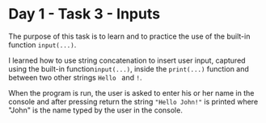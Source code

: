 # Day 1 - Task 3 - Inputs

The purpose of this task is to learn and to practice the use of the built-in function ```input(...)```.

I learned how to use string concatenation to insert user input, captured using the built-in function```input(...)```, inside the ```print(...)``` function and between two other strings ```Hello ``` and ```!```.

When the program is run, the user is asked to enter his or her name in the console and after pressing return the string ```"Hello John!"``` is printed where "John" is the name typed by the user in the console.



